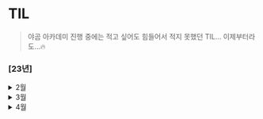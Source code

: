 # TIL
> 야곰 아카데미 진행 중에는 적고 싶어도 힘들어서 적지 못했던 TIL... 이제부터라도...🔥

### [23년]

<details> 
<summary> 2월 </summary>

- 23일
  - SOLID 
  - Frame vs Bound - Frame:SuperView 기준, Bound:View기준
  - 실제 디바이스가 없을 경우 개발 환경에서 할 수 있는 것과 없는 것을 설명 - 센서, 통신 불가
  - TabBarController에서 NavigationItem 사용방법

- 24일
  - Stack 활용 : LIFO 구조
  - Queue 활용 : FIFO 구조
  - Deck : 앞뒤로 데이터 추가 가능
- 25일
  - OAuth 기본개념 : SNS 로그인
  - 모바일앱이 모바일웹에 비해 좋은 점 : 빠른 속도와 안정적인 동작
- 26일
  - API
  - REST - HTTP를 잘 활용하기 위한 아키텍쳐
  - RESTful API - HTTP를 잘 활용할 수 있도록 짜여진 구조
- 27일
  - 운영체제 & 인터럽트
  - 최대공약수와 최소공배수 - 최대공약수 x 최소공배수 = 두 값의 곱
  - 소수 찾기 - 에라토스테네스의 체 (빈 배열을 만들어 소수가 아닌 것은 삭제)
  - 팩토리얼의 0의 개수 - 2와 5의 갯수
  - URL Request

</details>

<details> 
<summary> 3월 </summary>

- 1일
  - 앱의 콘텐츠나 데이터 자체를 저장/보관하는 특별한 객체를 무엇이라고 하는가?
  - App thinning에 대해서 설명하시오.
  - 앱이 시작할 때 main.c 에 있는 UIApplicationMain 함수에 의해서 생성되는 객체는 무엇인가?
  - @Main에 대해서 설명하시오.
  - 앱이 foreground에 있을 때와 background에 있을 때 어떤 제약사항이 있나요?
  - 상태 변화에 따라 다른 동작을 처리하기 위한 앱델리게이트 메서드들을 설명하시오.
  - 앱이 In-Active 상태가 되는 시나리오를 설명하시오.
  - scene delegate에 대해 설명하시오.
  - UIApplication 객체의 컨트롤러 역할은 어디에 구현해야 하는가?
  - App의 Not running, Inactive, Active, Background, Suspended에 대해 설명하시오.
  - GCD API 동작 방식과 필요성에 대해 설명하시오.
  - Global DispatchQueue 의 Qos 에는 어떤 종류가 있는지, 각각 어떤 의미인지 설명하시오. 

  <br/>

  - 알고리즘 - 다이나믹 프로그래밍
  - 서울 공공데이터 API 사용을 위한 사전 준비
    - addingPercentEncoding
    - ATS Policy

- 2일

  - RxSwift 기초
    - DispatchQueue & RxSwift 차이점
    - Observable 생성 & Operation 사용
    - Subscribe 사용
    - Scheduler
    - 코드 간소화 (RxCocoa도 함께 사용)
    - RxSwift 응용
      - ID & PW 형식에 맞는지 확인 후 로그인 해보는 실습
    - Subject

- 4일

  - iOS 앱을 만들고, User Interface를 구성하는 데 필수적인 프레임워크 이름은 무엇인가?
  - Foundation Kit은 무엇이고 포함되어 있는 클래스들은 어떤 것이 있는지 설명하시오.
  - Delegate란 무엇인지 설명하고, retain 되는지 안되는지 그 이유를 함께 설명하시오.
  - NotificationCenter 동작 방식과 활용 방안에 대해 설명하시오.
  - UIKit 클래스들을 다룰 때 꼭 처리해야하는 애플리케이션 쓰레드 이름은 무엇인가?
  - App Bundle의 구조와 역할에 대해 설명하시오.
  - 모든 View Controller 객체의 상위 클래스는 무엇이고 그 역할은 무엇인가?
  - 자신만의 Custom View를 만들려면 어떻게 해야하는지 설명하시오.
  - View 객체에 대해 설명하시오.
  - UIView 에서 Layer 객체는 무엇이고 어떤 역할을 담당하는지 설명하시오.
  - UIWindow 객체의 역할은 무엇인가?
  - UINavigationController 의 역할이 무엇인지 설명하시오.
  - TableView를 동작 방식과 화면에 Cell을 출력하기 위해 최소한 구현해야 하는 DataSource 메서드를 설명하시오.
  - 하나의 View Controller 코드에서 여러 TableView Controller 역할을 해야 할 경우 어떻게 구분해서 구현해야 하는지 설명하시오.
  - setNeedsLayout와 setNeedsDisplay의 차이에 대해 설명하시오.
  - stackView의 장점과 단점에 대해서 설명하시오.

- 5일

  - NSCache와 딕셔너리로 캐시를 구성했을때의 차이를 설명하시오.
  - URLSession에 대해서 설명하시오.
  - prepareForReuse에 대해서 설명하시오.
  - 다크모드를 지원하는 방법에 대해 설명하시오.
  - ViewController의 생명주기를 설명하시오.
  - TableView와 CollectionView의 차이점을 설명하시오.

  <br/>

  - 오토레이아웃을 코드로 작성하는 방법은 무엇인가? (3가지)
  - hugging, resistance에 대해서 설명하시오.
  - Intrinsic Size에 대해서 설명하시오.
  - 스토리보드를 이용했을때의 장단점을 설명하시오.
  - Safearea에 대해서 설명하시오.
  - Left Constraint 와 Leading Constraint 의 차이점을 설명하시오.

  <br/>

  - MVVM + RxSwift 기초
    - 이전에 다뤘던 ID & PW를 입력하여 로그인하는 예제를 활용하여 코드 작성

- 6일

  - 운영체제

    - 프로세스 vs 쓰레드
    - 프로세스 주소 공간
    - 시스템 콜 (System Call)
    - IPC (Inter Process Communication)
  - 알고리즘
    - 다이나믹 프로그래밍1 - 2차원 배열 활용
  - 동시성 프로그래밍 (원티드프리온보딩 1)
    - 용어 정리
    - 사전과제 코드 리뷰

- 7일

  - 알고리즘
    - 다이나믹 프로그래밍1 - 기본예제 끗
  - 동시성 프로그래밍 (원티드프리온보딩 2)
    - DispatchQueue 부가기능
    - OperationQueue vs Dispatch Queue

- 8일

  - 코드 팩토링
    - 네트워크 설계
    - 네트워크 삽질의 흔적

- 9일

  - RxSwift 개념 다듬기
  - 알고리즘
    - 그리디 개념 세우기



- 12일

   - struct와 class와 enum의 차이
   - class의 성능을 향상 시킬수 있는 방법
   - Copy On Write는 어떤 방식으로 동작
   - Convenience init
   - Any & AnyObject
   - Optional
   - Struct
   - Subscripts
   - String은 왜 subscript로 접근이 안되는지

   <br/>

   - 다이나믹 프로그래밍
     - 개념
     - 사용하는 조건
     - 구현 방법
     - 다이나믹 프로그래밍과 분할 정복의 차이점

- 13일
  - 알고리즘
    - 브루트 포스 (완전 탐색)
    - DFS & BFS

- 15일

   - 알고리즘
      - 브루트 포스
         - 자리수 구하는 방법 - **%10** 사용
         - 절대값 구하는 방법 - **abs** 사용
         - 최대공약수 구하는 방법 (유클리드 호제법)
      
   - 코드 팩토링
      - RxSwift
         - Bind vs Subscribe

- 16일
  - 알고리즘
    - 브루트 포스 (N과 M)
  - 코드 팩토링
    - 진동 동작시키는 3가지 방법
    - Xcode - Refactor 안될 때 해결법

- 23일
  - 개념정리
    - MVC VS MVVM
  - 알고리즘
    - 브루트 포스 - 순열

- 24일

   - 개념정리
      - instance 메서드와 class 메서드의 차이점을 설명하시오.
      - class 메서드와 static 메서드의 차이점을 설명하시오.
      - Delegate 패턴을 활용하는 경우를 예를 들어 설명하시오.
      - Singleton 패턴을 활용하는 경우를 예를 들어 설명하시오.
      - KVO 동작 방식에 대해 설명하시오.
      - Delegates와 Notification 방식의 차이점에 대해 설명하시오.
      - 멀티 쓰레드로 동작하는 앱을 작성하고 싶을 때 고려할 수 있는 방식들을 설명하시오.
      - MVC 구조에 대해 블록 그림을 그리고, 각 역할과 흐름을 설명하시오.
      - 접근 제어자의 종류엔 어떤게 있는지 설명하시오.
   - 알고리즘
      - 브루트 포스 - 순열
      - DFS

- 27일

   - 개념정리
     - 프로토콜이란 무엇인지 설명하시오.
     - Protocol Oriented Programming과 Object Oriented Programming의 차이점을 설명하시오.
     - Hashable이 무엇이고, Equatable을 왜 상속해야 하는지 설명하시오.
     - mutating 키워드에 대해 설명하시오.
     - 탈출 클로저에 대하여 설명하시오.
     - Extension에 대해 설명하시오.
     - Extension 내부에서 함수를 override할 수 있는지 설명하시오.
   - 소소한 팁
     - Git 에러 대처법 - remote: fatal error in commit_refs

- 28일

   - 개념정리
      - defer란 무엇인지 설명하시오.
      - defer가 호출되는 순서는 어떻게 되고, defer가 호출되지 않는 경우를 설명하시오.
      - property wrapper에 대해서 설명하시오.
      - Generic에 대해 설명하시오.
      - some 키워드에 대해 설명하시오.
      - Result타입에 대해 설명하시오.
      - Codable에 대하여 설명하시오.
      - Closure에 대하여 설명하시오.
      - Closure와 함수와의 관계에 대해 설명하시오.
   - 알고리즘
      - 브루트 포스 - 재귀
   - 코드 팩토링
      - Core Data

- 29일

   - 개념정리
      - ARC란 무엇인지 설명하시오.
      - Retain Count 방식에 대해 설명하시오.
      - Strong 과 Weak 참조 방식에 대해 설명하시오.
      - 순환 참조에 대하여 설명하시오.
      - 강한 순환 참조 (Strong Reference Cycle) 는 어떤 경우에 발생하는지 설명하시오.
   - 알고리즘
      - 백트래킹
      - 브루트 포스 - 재귀
      - 브루트 포스 - 비트마스크
      - BFS & DFS 개념

</details>



<details>
<summary> 4월 </summary>

- 3일

  - 개념정리

    - 순수함수란 무엇인지 설명하시오.
    - 함수형 프로그래밍이 무엇인지 설명하시오.
    - 고차 함수가 무엇인지 설명하시오.
    - Swift Standard Library의 map, filter, reduce, compactMap, flatMap에 대하여 설명하시오.

  - 코드 팩토링

    - 앱 배포 과정 간단 정리
- 4일

  - 개념정리

    - Reactive Programming이 무엇인지 설명하시오.
    - RxSwift를 왜 사용하는지 설명하시오.
    - RxSwift의 단점을 설명하시오.
    - RxSwift에서 Hot Observable과 Cold Observable의 차이를 설명하시오.
    - Subject의 종류와 차이점에 대해 설명하시오.
    - Subject와 Driver의 차이를 설명하시오.
    - Single, Completable, Maybe의 차이점에 대해 설명하고, 언제 적용하면 좋을지 설명하시오.
- 6일
  - 첫 앱 출시 준비
    - 개발자 계정
    - 간단하게 앱 아이콘 만드는 방법
    - Xcode Simulator 맵 표시 안될 경우

</details>

